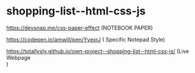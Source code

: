 # shopping-list--html-css-js

https://devsnap.me/css-paper-effect (NOTEBOOK PAPER)

https://codepen.io/amwill/pen/YyexrJ ( Specific Notepad Style)

https://totallysly.github.io/own-project--shopping-list--html-css-js/ (Live Webpage  
)

